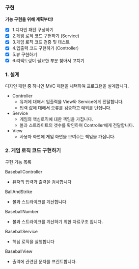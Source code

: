 ### 구현

**기능 구현을 위해 계획부터!**

- [x]  1.디자인 패턴 구상하기
- [x]  2.게임 로직 코드 구현하기 (Service)
- [x]  3.게임 로직 코드 검증 및 테스트
- [x]  4.입출력 코드 구현하기 (Controller)
- [x]  5.뷰 구현하기
- [x]  6.리팩토링이 필요한 부분 찾아서 고치기

### 1. 설계

디자인 패턴 중 하나인 MVC 패턴을 채택하여 프로그램을 설계합니다.

- Controller
    - 유저에 대해서 입출력을 View와 Service에게 전달합니다.
    - 입력 값에 대해서 오류를 검증하고 예외를 던집니다.
- Service
    - 게임의 핵심로직에 대한 책임을 가집니다.
    - 볼과 스트라이트의 갯수를 확인하여 Controller에게 전달합니다.
- View
    - 사용자 화면에 게임 화면을 보여주는 책임을 가집니다.

### 2. 게임 로직 코드 구현하기

구현 기능 목록

BaseballController

- 유저의 입력과 출력을 검사합니다

BallAndStrike

- 볼과 스트라이크를 계산합니다

BaseballNumber

- 볼과 스트라이크를 계산하기 위한 자료구조 입니다.

BaseballService

- 핵심 로직을 실행합니다

BaseballView

- 출력에 관련된 문자를 프린트합니다.